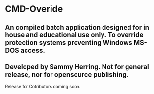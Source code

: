 # CMD-Overide
An compiled batch application designed for in house and educational use only. To override protection systems preventing Windows MS-DOS access.
---
Developed by Sammy Herring. Not for general release, nor for opensource publishing.
---
Release for Cotributors coming soon.
